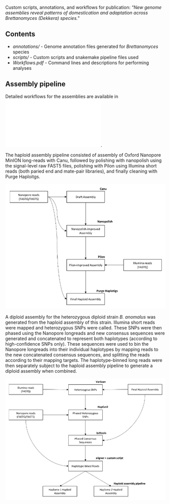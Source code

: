 Custom scripts, annotations, and workflows for publication: _"New genome assemblies reveal patterns of domestication and adaptation across Brettanomyces (Dekkera) species."_

## Contents
- _annotations/_ - Genome annotation files generated for _Brettanomyces_ species
- _scripts/_ - Custom scripts and snakemake pipeline files used
- _Workflows.pdf_ - Command lines and descriptions for performing analyses

## Assembly pipeline

Detailed workflows for the assemblies are available in ![Workflows.pdf](Workflows.pdf).

The haploid assembly pipeline consisted of assembly of Oxford Nanopore MinION long-reads with Canu, followed by polishing with nanopolish using the signal-level raw FAST5 files, polishing with Pilon using Illumina short reads (both paried end and mate-pair libraries), and finally cleaning with Purge Haploitgs.

![Haploid assembly](hapFlowChart.png)

A diploid assembly for the heterozygous diploid strain _B. anomalus_ was generated from the haploid assembly of this strain. Illumina short reads were mapped and heterozygous SNPs were called. These SNPs were then phased using the Nanopore longreads and new consensus sequences were generated and concatenated to represent both haplotypes (according to high-confidence SNPs only). These sequences were used to bin the Nanopore longreads into their individual haplotypes by mapping reads to the new concatenated consensus sequences, and splitting the reads according to their mapping targets. The haplotype-binned long reads were then separately subject to the haploid assembly pipeline to generate a diploid assembly when combined.

![Diploid assembly](dipFlowChart.png)

